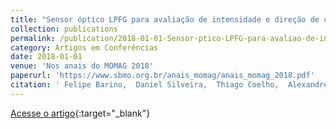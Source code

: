 ```yaml
---
title: "Sensor óptico LPFG para avaliação de intensidade e direção de campo magnético"
collection: publications
permalink: /publication/2018-01-01-Sensor-ptico-LPFG-para-avaliao-de-intensidade-e-direo-de-campo-magntico
category: Artigos em Conferências
date: 2018-01-01
venue: 'Nos anais do MOMAG 2018'
paperurl: 'https://www.sbmo.org.br/anais_momag/anais_momag_2018.pdf'
citation: ' Felipe Barino,  Daniel Silveira,  Thiago Coelho,  Alexandre Santos, &quot;Sensor óptico LPFG para avaliação de intensidade e direção de campo magnético.&quot; Nos anais do MOMAG 2018, 2018.'
---
```

[Acesse o artigo](https://www.sbmo.org.br/anais_momag/anais_momag_2018.pdf){:target="_blank"}
